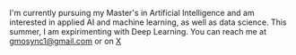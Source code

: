 I'm currently pursuing my Master's in Artificial Intelligence and am interested in applied AI and machine learning, as well as data science. 
This summer, I am expirimenting with Deep Learning.
You can reach me at [gmosync1@gmail.com](mailto:gmosync1@gmail.com) or on [X](https://x.com/gmosync)
